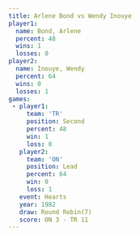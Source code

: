 ```yaml
---
title: Arlene Bond vs Wendy Inouye
player1:             
  name: Bond, Arlene 
  percent: 48        
  wins: 1            
  losses: 0          
player2:             
  name: Inouye, Wendy
  percent: 64        
  wins: 0            
  losses: 1          
games:
 - player1:          
     team: 'TR'      
     position: Second
     percent: 48     
     win: 1          
     loss: 0         
   player2:        
     team: 'ON'    
     position: Lead
     percent: 64   
     win: 0        
     loss: 1       
   event: Hearts       
   year: 1982          
   draw: Round Robin(7)
   score: ON 3 - TR 11 
---
```

